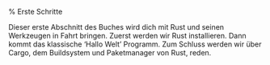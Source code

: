 % Erste Schritte

Dieser erste Abschnitt des Buches wird dich mit Rust und seinen Werkzeugen in
Fahrt bringen. Zuerst werden wir Rust installieren. Dann kommt das klassische
‘Hallo Welt’ Programm. Zum Schluss werden wir über Cargo, dem Buildsystem und
Paketmanager von Rust, reden.
